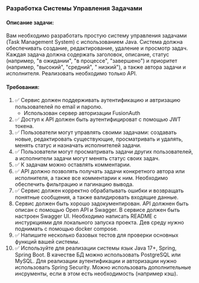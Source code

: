 ### Разработка Системы Управления Задачами

#### Описание задачи:

Вам необходимо разработать простую систему управления задачами (Task Management System) с использованием Java. Система
должна обеспечивать создание, редактирование, удаление и просмотр задач. Каждая задача должна содержать заголовок,
описание, статус (например, "в ожидании", "в процессе", "завершено") и приоритет (например, "высокий", "средний", "
низкий"), а также автора задачи и исполнителя. Реализовать необходимо только API.

#### Требования:

1. ✅ Сервис должен поддерживать аутентификацию и автризацию пользователей по email и паролю.
    - Использован сервер авторизации FusionAuth
2. ✅ Доступ к API должен быть аутентифицироват с помощью JWT токена.
3. ✅ Пользователи могут управлять своими задачами: создавать новые, редактировать существующие, просматривать и удалять,
   менять статус и назначать исполнителей задачи.
4. ✅ Пользователи могут просматривать задачи других пользователей, а исполнители задачи могут менять статус своих задач.
5. ✅ К задачам можно оставлять комментарии.
6. ✅ API должно позволять получать задачи конкретного автора или исполнителя, а также все комментарии к ним. Необходимо
   обеспечить фильтрацию и пагинацию вывода.
7. ✅ Сервис должен корректно обрабатывать ошибки и возвращать понятные сообщения, а также валидировать входящие данные.
8. Сервис должен быть хорошо задокументирован. API должнен быть описан с помощью Open API и Swagger. В сервисе должен
   быть настроен Swagger UI. Необходимо написать README с инстуркциями для локального запуска проекта. Дев среду нужно
   поднимать с помощью docker compose.
9. ✅ Напишите несколько базовых тестов для проверки основных функций вашей системы.
10. ✅ Используйте для реализации системы язык Java 17+, Spring, Spring Boot. В качестве БД можно использовать PostgreSQL
    или MySQL. Для реализации аутентификации и авторизации нужно использовать Spring Security. Можно использовать
    дополнительные инсрументы, если в этом есть необходимость (например кэш).
